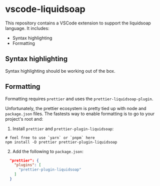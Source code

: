# vscode-liquidsoap

This repository contains a VSCode extension to support the liquidsoap language. It includes:

- Syntax highlighting
- Formatting

## Syntax highlighting

Syntax highlighting should be working out of the box.

## Formatting

Formatting requires `prettier` and uses the `prettier-liquidsoap-plugin`.

Unfortunately, the prettier ecosystem is pretty tied up with node and `package.json` files. The
fastests way to enable formatting is to go to your project's root and:

1. Install `prettier` and `prettier-plugin-liquidsoap`:

```shell
# feel free to use `yarn` or `pnpm` here
npm install -D prettier prettier-plugin-liquidsoap
```

2. Add the following to `package.json`:

```json
  "prettier": {
    "plugins": [
      "prettier-plugin-liquidsoap"
    ]
  }
```
